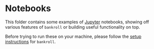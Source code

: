 # Notebooks

This folder contains some examples of [Jupyter](https://jupyter.org) notebooks, showing off various features of `bankroll` or building useful functionality on top.

Before trying to run these on your machine, please follow the [setup instructions](../README.md#getting-started) for `bankroll`.
